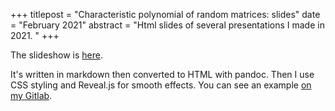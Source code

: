 +++
titlepost = "Characteristic polynomial of random matrices: slides"
date = "February 2021"
abstract = "Html slides of several presentations I made in 2021. "
+++

The slideshow is [here](/talks/mega21/). 

It's written in markdown then converted to HTML with pandoc. Then I use CSS styling and Reveal.js for smooth effects. You can see an example [on my Gitlab](https://gitlab.inria.fr/scoste/slides). 

